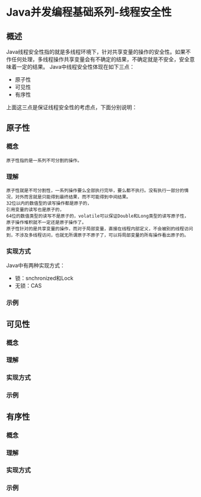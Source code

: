 # Java并发编程基础系列-线程安全性
## 概述
Java线程安全性指的就是多线程环境下，针对共享变量的操作的安全性。如果不作任何处理，多线程操作共享变量会有不确定的结果，不确定就是不安全，安全意味着一定的结果。
Java中线程安全性体现在如下三点：

- 原子性
- 可见性
- 有序性

上面这三点是保证线程安全性的考虑点，下面分别说明：

## 原子性
### 概念
    原子性指的是一系列不可分割的操作。
### 理解
    原子性就是不可分割性，一系列操作要么全部执行完毕，要么都不执行。没有执行一部分的情况，对外而言就是只能得到最终结果，而不可能得到中间结果。
    32位以内的数值型的读写操作都是原子的，
    引用变量的读写也是原子的，
    64位的数值类型的读写不是原子的，volatile可以保证Double和Long类型的读写原子性，
    原子操作堆积就不一定还是原子操作了。
    原子性针对的是共享变量的操作，而对于局部变量，直接在线程内部定义，不会被别的线程访问到，不涉及多线程访问，也就无所谓原子不原子了，可以将局部变量的所有操作看出原子的。
### 实现方式
Java中有两种实现方式：
- 锁：snchronized和Lock
- 无锁：CAS
### 示例
## 可见性
### 概念
### 理解
### 实现方式
### 示例
## 有序性
### 概念
### 理解
### 实现方式
### 示例

